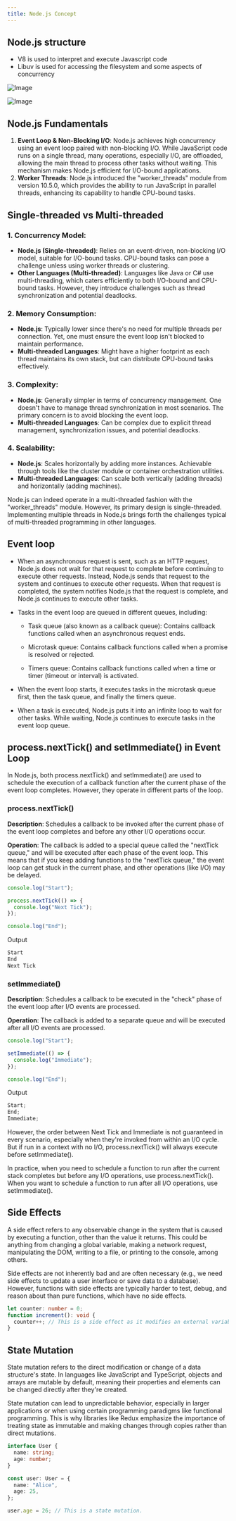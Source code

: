 ```yaml
---
title: Node.js Concept
---
```


## Node.js structure

- V8 is used to interpret and execute Javascript code
- Libuv is used for accessing the filesystem and some aspects of concurrency

![Image](https://raw.githubusercontent.com/quankori/quankori.github.io/master/src/images/programming/3.PNG)

![Image](https://raw.githubusercontent.com/quankori/quankori.github.io/master/src/images/programming/4.PNG)

## Node.js Fundamentals

1. **Event Loop & Non-Blocking I/O**: Node.js achieves high concurrency using an event loop paired with non-blocking I/O. While JavaScript code runs on a single thread, many operations, especially I/O, are offloaded, allowing the main thread to process other tasks without waiting. This mechanism makes Node.js efficient for I/O-bound applications.
2. **Worker Threads**: Node.js introduced the "worker_threads" module from version 10.5.0, which provides the ability to run JavaScript in parallel threads, enhancing its capability to handle CPU-bound tasks.

## Single-threaded vs Multi-threaded

### 1. Concurrency Model:

- **Node.js (Single-threaded)**: Relies on an event-driven, non-blocking I/O model, suitable for I/O-bound tasks. CPU-bound tasks can pose a challenge unless using worker threads or clustering.
- **Other Languages (Multi-threaded)**: Languages like Java or C# use multi-threading, which caters efficiently to both I/O-bound and CPU-bound tasks. However, they introduce challenges such as thread synchronization and potential deadlocks.

### 2. Memory Consumption:

- **Node.js**: Typically lower since there's no need for multiple threads per connection. Yet, one must ensure the event loop isn't blocked to maintain performance.
- **Multi-threaded Languages**: Might have a higher footprint as each thread maintains its own stack, but can distribute CPU-bound tasks effectively.

### 3. Complexity:

- **Node.js**: Generally simpler in terms of concurrency management. One doesn't have to manage thread synchronization in most scenarios. The primary concern is to avoid blocking the event loop.
- **Multi-threaded Languages**: Can be complex due to explicit thread management, synchronization issues, and potential deadlocks.

### 4. Scalability:

- **Node.js**: Scales horizontally by adding more instances. Achievable through tools like the cluster module or container orchestration utilities.
- **Multi-threaded Languages**: Can scale both vertically (adding threads) and horizontally (adding machines).

Node.js can indeed operate in a multi-threaded fashion with the "worker_threads" module. However, its primary design is single-threaded. Implementing multiple threads in Node.js brings forth the challenges typical of multi-threaded programming in other languages.

## Event loop

- When an asynchronous request is sent, such as an HTTP request, Node.js does not wait for that request to complete before continuing to execute other requests. Instead, Node.js sends that request to the system and continues to execute other requests. When that request is completed, the system notifies Node.js that the request is complete, and Node.js continues to execute other tasks.

- Tasks in the event loop are queued in different queues, including:

  - Task queue (also known as a callback queue): Contains callback functions called when an asynchronous request ends.

  - Microtask queue: Contains callback functions called when a promise is resolved or rejected.

  - Timers queue: Contains callback functions called when a time or timer (timeout or interval) is activated.

- When the event loop starts, it executes tasks in the microtask queue first, then the task queue, and finally the timers queue.

- When a task is executed, Node.js puts it into an infinite loop to wait for other tasks. While waiting, Node.js continues to execute tasks in the event loop queue.

## process.nextTick() and setImmediate() in Event Loop

In Node.js, both process.nextTick() and setImmediate() are used to schedule the execution of a callback function after the current phase of the event loop completes. However, they operate in different parts of the loop.

### process.nextTick()

**Description**: Schedules a callback to be invoked after the current phase of the event loop completes and before any other I/O operations occur.

**Operation**: The callback is added to a special queue called the "nextTick queue," and will be executed after each phase of the event loop. This means that if you keep adding functions to the "nextTick queue," the event loop can get stuck in the current phase, and other operations (like I/O) may be delayed.

```js
console.log("Start");

process.nextTick(() => {
  console.log("Next Tick");
});

console.log("End");
```

Output

```js
Start
End
Next Tick
```

### setImmediate()

**Description**: Schedules a callback to be executed in the "check" phase of the event loop after I/O events are processed.

**Operation**: The callback is added to a separate queue and will be executed after all I/O events are processed.

```js
console.log("Start");

setImmediate(() => {
  console.log("Immediate");
});

console.log("End");
```

Output

```js
Start;
End;
Immediate;
```

However, the order between Next Tick and Immediate is not guaranteed in every scenario, especially when they're invoked from within an I/O cycle. But if run in a context with no I/O, process.nextTick() will always execute before setImmediate().

In practice, when you need to schedule a function to run after the current stack completes but before any I/O operations, use process.nextTick(). When you want to schedule a function to run after all I/O operations, use setImmediate().

## Side Effects

A side effect refers to any observable change in the system that is caused by executing a function, other than the value it returns. This could be anything from changing a global variable, making a network request, manipulating the DOM, writing to a file, or printing to the console, among others.

Side effects are not inherently bad and are often necessary (e.g., we need side effects to update a user interface or save data to a database). However, functions with side effects are typically harder to test, debug, and reason about than pure functions, which have no side effects.

```ts
let counter: number = 0;
function increment(): void {
  counter++; // This is a side effect as it modifies an external variable.
}
```

## State Mutation

State mutation refers to the direct modification or change of a data structure's state. In languages like JavaScript and TypeScript, objects and arrays are mutable by default, meaning their properties and elements can be changed directly after they're created.

State mutation can lead to unpredictable behavior, especially in larger applications or when using certain programming paradigms like functional programming. This is why libraries like Redux emphasize the importance of treating state as immutable and making changes through copies rather than direct mutations.

```ts
interface User {
  name: string;
  age: number;
}

const user: User = {
  name: "Alice",
  age: 25,
};

user.age = 26; // This is a state mutation.
```
